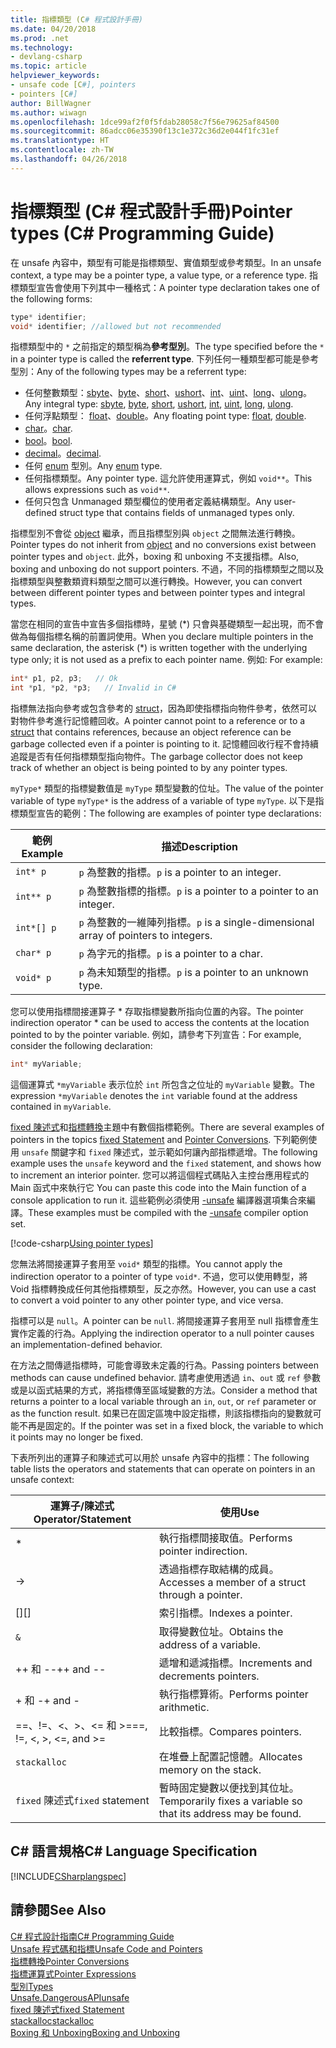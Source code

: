 ```yaml
---
title: 指標類型 (C# 程式設計手冊)
ms.date: 04/20/2018
ms.prod: .net
ms.technology:
- devlang-csharp
ms.topic: article
helpviewer_keywords:
- unsafe code [C#], pointers
- pointers [C#]
author: BillWagner
ms.author: wiwagn
ms.openlocfilehash: 1dce99af2f0f5fdab28058c7f56e79625af84500
ms.sourcegitcommit: 86adcc06e35390f13c1e372c36d2e044f1fc31ef
ms.translationtype: HT
ms.contentlocale: zh-TW
ms.lasthandoff: 04/26/2018
---
```

# <a name="pointer-types-c-programming-guide"></a><span data-ttu-id="2829f-102">指標類型 (C# 程式設計手冊)</span><span class="sxs-lookup"><span data-stu-id="2829f-102">Pointer types (C# Programming Guide)</span></span>

<span data-ttu-id="2829f-103">在 unsafe 內容中，類型有可能是指標類型、實值類型或參考類型。</span><span class="sxs-lookup"><span data-stu-id="2829f-103">In an unsafe context, a type may be a pointer type, a value type, or a reference type.</span></span> <span data-ttu-id="2829f-104">指標類型宣告會使用下列其中一種格式：</span><span class="sxs-lookup"><span data-stu-id="2829f-104">A pointer type declaration takes one of the following forms:</span></span>

``` csharp
type* identifier;
void* identifier; //allowed but not recommended
```

<span data-ttu-id="2829f-105">指標類型中的 `*` 之前指定的類型稱為**參考型別**。</span><span class="sxs-lookup"><span data-stu-id="2829f-105">The type specified before the `*` in a pointer type is called the **referrent type**.</span></span> <span data-ttu-id="2829f-106">下列任何一種類型都可能是參考型別：</span><span class="sxs-lookup"><span data-stu-id="2829f-106">Any of the following types may be a referrent type:</span></span>

- <span data-ttu-id="2829f-107">任何整數類型：[sbyte](../../language-reference/keywords/sbyte.md)、[byte](../../language-reference/keywords/byte.md)、[short](../../language-reference/keywords/short.md)、[ushort](../../language-reference/keywords/ushort.md)、[int](../../language-reference/keywords/int.md)、[uint](../../language-reference/keywords/uint.md)、[long](../../language-reference/keywords/long.md)、[ulong](../../language-reference/keywords/ulong.md)。</span><span class="sxs-lookup"><span data-stu-id="2829f-107">Any integral type: [sbyte](../../language-reference/keywords/sbyte.md), [byte](../../language-reference/keywords/byte.md), [short](../../language-reference/keywords/short.md), [ushort](../../language-reference/keywords/ushort.md), [int](../../language-reference/keywords/int.md), [uint](../../language-reference/keywords/uint.md), [long](../../language-reference/keywords/long.md), [ulong](../../language-reference/keywords/ulong.md).</span></span>
- <span data-ttu-id="2829f-108">任何浮點類型： [float](../../language-reference/keywords/float.md)、[double](../../language-reference/keywords/double.md)。</span><span class="sxs-lookup"><span data-stu-id="2829f-108">Any floating point type: [float](../../language-reference/keywords/float.md), [double](../../language-reference/keywords/double.md).</span></span>
- <span data-ttu-id="2829f-109">[char](../../language-reference/keywords/char.md)。</span><span class="sxs-lookup"><span data-stu-id="2829f-109">[char](../../language-reference/keywords/char.md).</span></span>
- <span data-ttu-id="2829f-110">[bool](../../language-reference/keywords/bool.md)。</span><span class="sxs-lookup"><span data-stu-id="2829f-110">[bool](../../language-reference/keywords/bool.md).</span></span>
- <span data-ttu-id="2829f-111">[decimal](../../language-reference/keywords/decimal.md)。</span><span class="sxs-lookup"><span data-stu-id="2829f-111">[decimal](../../language-reference/keywords/decimal.md).</span></span>
- <span data-ttu-id="2829f-112">任何 [enum](../../language-reference/keywords/enum.md) 型別。</span><span class="sxs-lookup"><span data-stu-id="2829f-112">Any [enum](../../language-reference/keywords/enum.md) type.</span></span>
- <span data-ttu-id="2829f-113">任何指標類型。</span><span class="sxs-lookup"><span data-stu-id="2829f-113">Any pointer type.</span></span> <span data-ttu-id="2829f-114">這允許使用運算式，例如 `void**`。</span><span class="sxs-lookup"><span data-stu-id="2829f-114">This allows expressions such as `void**`.</span></span>
- <span data-ttu-id="2829f-115">任何只包含 Unmanaged 類型欄位的使用者定義結構類型。</span><span class="sxs-lookup"><span data-stu-id="2829f-115">Any user-defined struct type that contains fields of unmanaged types only.</span></span>

<span data-ttu-id="2829f-116">指標型別不會從 [object](../../language-reference/keywords/object.md) 繼承，而且指標型別與 `object` 之間無法進行轉換。</span><span class="sxs-lookup"><span data-stu-id="2829f-116">Pointer types do not inherit from [object](../../language-reference/keywords/object.md) and no conversions exist between pointer types and `object`.</span></span> <span data-ttu-id="2829f-117">此外，boxing 和 unboxing 不支援指標。</span><span class="sxs-lookup"><span data-stu-id="2829f-117">Also, boxing and unboxing do not support pointers.</span></span> <span data-ttu-id="2829f-118">不過，不同的指標類型之間以及指標類型與整數類資料類型之間可以進行轉換。</span><span class="sxs-lookup"><span data-stu-id="2829f-118">However, you can convert between different pointer types and between pointer types and integral types.</span></span>

<span data-ttu-id="2829f-119">當您在相同的宣告中宣告多個指標時，星號 (\*) 只會與基礎類型一起出現，而不會做為每個指標名稱的前置詞使用。</span><span class="sxs-lookup"><span data-stu-id="2829f-119">When you declare multiple pointers in the same declaration, the asterisk (\*) is written together with the underlying type only; it is not used as a prefix to each pointer name.</span></span> <span data-ttu-id="2829f-120">例如: </span><span class="sxs-lookup"><span data-stu-id="2829f-120">For example:</span></span>

```csharp
int* p1, p2, p3;   // Ok
int *p1, *p2, *p3;   // Invalid in C#
```

<span data-ttu-id="2829f-121">指標無法指向參考或包含參考的 [struct](../../language-reference/keywords/struct.md)，因為即使指標指向物件參考，依然可以對物件參考進行記憶體回收。</span><span class="sxs-lookup"><span data-stu-id="2829f-121">A pointer cannot point to a reference or to a [struct](../../language-reference/keywords/struct.md) that contains references, because an object reference can be garbage collected even if a pointer is pointing to it.</span></span> <span data-ttu-id="2829f-122">記憶體回收行程不會持續追蹤是否有任何指標類型指向物件。</span><span class="sxs-lookup"><span data-stu-id="2829f-122">The garbage collector does not keep track of whether an object is being pointed to by any pointer types.</span></span>

<span data-ttu-id="2829f-123">`myType*` 類型的指標變數值是 `myType` 類型變數的位址。</span><span class="sxs-lookup"><span data-stu-id="2829f-123">The value of the pointer variable of type `myType*` is the address of a variable of type `myType`.</span></span> <span data-ttu-id="2829f-124">以下是指標類型宣告的範例：</span><span class="sxs-lookup"><span data-stu-id="2829f-124">The following are examples of pointer type declarations:</span></span>

|<span data-ttu-id="2829f-125">範例</span><span class="sxs-lookup"><span data-stu-id="2829f-125">Example</span></span>|<span data-ttu-id="2829f-126">描述</span><span class="sxs-lookup"><span data-stu-id="2829f-126">Description</span></span>|
|-------------|-----------------|
|`int* p`|<span data-ttu-id="2829f-127">`p` 為整數的指標。</span><span class="sxs-lookup"><span data-stu-id="2829f-127">`p` is a pointer to an integer.</span></span>|
|`int** p`|<span data-ttu-id="2829f-128">`p` 為整數指標的指標。</span><span class="sxs-lookup"><span data-stu-id="2829f-128">`p` is a pointer to a pointer to an integer.</span></span>|
|`int*[] p`|<span data-ttu-id="2829f-129">`p` 為整數的一維陣列指標。</span><span class="sxs-lookup"><span data-stu-id="2829f-129">`p` is a single-dimensional array of pointers to integers.</span></span>|
|`char* p`|<span data-ttu-id="2829f-130">`p` 為字元的指標。</span><span class="sxs-lookup"><span data-stu-id="2829f-130">`p` is a pointer to a char.</span></span>|
|`void* p`|<span data-ttu-id="2829f-131">`p` 為未知類型的指標。</span><span class="sxs-lookup"><span data-stu-id="2829f-131">`p` is a pointer to an unknown type.</span></span>|

<span data-ttu-id="2829f-132">您可以使用指標間接運算子 \* 存取指標變數所指向位置的內容。</span><span class="sxs-lookup"><span data-stu-id="2829f-132">The pointer indirection operator \* can be used to access the contents at the location pointed to by the pointer variable.</span></span> <span data-ttu-id="2829f-133">例如，請參考下列宣告：</span><span class="sxs-lookup"><span data-stu-id="2829f-133">For example, consider the following declaration:</span></span>

```csharp
int* myVariable;
```

<span data-ttu-id="2829f-134">這個運算式 `*myVariable` 表示位於 `int` 所包含之位址的 `myVariable` 變數。</span><span class="sxs-lookup"><span data-stu-id="2829f-134">The expression `*myVariable` denotes the `int` variable found at the address contained in `myVariable`.</span></span>

<span data-ttu-id="2829f-135">[fixed 陳述式](../../language-reference/keywords/fixed-statement.md)和[指標轉換](../../programming-guide/unsafe-code-pointers/pointer-conversions.md)主題中有數個指標範例。</span><span class="sxs-lookup"><span data-stu-id="2829f-135">There are several examples of pointers in the topics [fixed Statement](../../language-reference/keywords/fixed-statement.md) and [Pointer Conversions](../../programming-guide/unsafe-code-pointers/pointer-conversions.md).</span></span> <span data-ttu-id="2829f-136">下列範例使用 `unsafe` 關鍵字和 `fixed` 陳述式，並示範如何讓內部指標遞增。</span><span class="sxs-lookup"><span data-stu-id="2829f-136">The following example uses the `unsafe` keyword and the `fixed` statement, and shows how to increment an interior pointer.</span></span>  <span data-ttu-id="2829f-137">您可以將這個程式碼貼入主控台應用程式的 Main 函式中來執行它 </span><span class="sxs-lookup"><span data-stu-id="2829f-137">You can paste this code into the Main function of a console application to run it.</span></span> <span data-ttu-id="2829f-138">這些範例必須使用 [-unsafe](../../language-reference/compiler-options/unsafe-compiler-option.md) 編譯器選項集合來編譯。</span><span class="sxs-lookup"><span data-stu-id="2829f-138">These examples must be compiled with the [-unsafe](../../language-reference/compiler-options/unsafe-compiler-option.md) compiler option set.</span></span>

[!code-csharp[Using pointer types](../../../../samples/snippets/csharp/keywords/FixedKeywordExamples.cs#5)]

<span data-ttu-id="2829f-139">您無法將間接運算子套用至 `void*` 類型的指標。</span><span class="sxs-lookup"><span data-stu-id="2829f-139">You cannot apply the indirection operator to a pointer of type `void*`.</span></span> <span data-ttu-id="2829f-140">不過，您可以使用轉型，將 Void 指標轉換成任何其他指標類型，反之亦然。</span><span class="sxs-lookup"><span data-stu-id="2829f-140">However, you can use a cast to convert a void pointer to any other pointer type, and vice versa.</span></span>

<span data-ttu-id="2829f-141">指標可以是 `null`。</span><span class="sxs-lookup"><span data-stu-id="2829f-141">A pointer can be `null`.</span></span> <span data-ttu-id="2829f-142">將間接運算子套用至 null 指標會產生實作定義的行為。</span><span class="sxs-lookup"><span data-stu-id="2829f-142">Applying the indirection operator to a null pointer causes an implementation-defined behavior.</span></span>

<span data-ttu-id="2829f-143">在方法之間傳遞指標時，可能會導致未定義的行為。</span><span class="sxs-lookup"><span data-stu-id="2829f-143">Passing pointers between methods can cause undefined behavior.</span></span> <span data-ttu-id="2829f-144">請考慮使用透過 `in`、`out` 或 `ref` 參數或是以函式結果的方式，將指標傳至區域變數的方法。</span><span class="sxs-lookup"><span data-stu-id="2829f-144">Consider a method that returns a pointer to a local variable through an `in`, `out`, or `ref` parameter or as the function result.</span></span> <span data-ttu-id="2829f-145">如果已在固定區塊中設定指標，則該指標指向的變數就可能不再是固定的。</span><span class="sxs-lookup"><span data-stu-id="2829f-145">If the pointer was set in a fixed block, the variable to which it points may no longer be fixed.</span></span>

<span data-ttu-id="2829f-146">下表所列出的運算子和陳述式可以用於 unsafe 內容中的指標：</span><span class="sxs-lookup"><span data-stu-id="2829f-146">The following table lists the operators and statements that can operate on pointers in an unsafe context:</span></span>

|<span data-ttu-id="2829f-147">運算子/陳述式</span><span class="sxs-lookup"><span data-stu-id="2829f-147">Operator/Statement</span></span>|<span data-ttu-id="2829f-148">使用</span><span class="sxs-lookup"><span data-stu-id="2829f-148">Use</span></span>|
|-------------------------|---------|
|*|<span data-ttu-id="2829f-149">執行指標間接取值。</span><span class="sxs-lookup"><span data-stu-id="2829f-149">Performs pointer indirection.</span></span>|
|->|<span data-ttu-id="2829f-150">透過指標存取結構的成員。</span><span class="sxs-lookup"><span data-stu-id="2829f-150">Accesses a member of a struct through a pointer.</span></span>|
|<span data-ttu-id="2829f-151">[]</span><span class="sxs-lookup"><span data-stu-id="2829f-151">[]</span></span>|<span data-ttu-id="2829f-152">索引指標。</span><span class="sxs-lookup"><span data-stu-id="2829f-152">Indexes a pointer.</span></span>|
|`&`|<span data-ttu-id="2829f-153">取得變數位址。</span><span class="sxs-lookup"><span data-stu-id="2829f-153">Obtains the address of a variable.</span></span>|
|<span data-ttu-id="2829f-154">++ 和 --</span><span class="sxs-lookup"><span data-stu-id="2829f-154">++ and --</span></span>|<span data-ttu-id="2829f-155">遞增和遞減指標。</span><span class="sxs-lookup"><span data-stu-id="2829f-155">Increments and decrements pointers.</span></span>|
|<span data-ttu-id="2829f-156">+ 和 -</span><span class="sxs-lookup"><span data-stu-id="2829f-156">+ and -</span></span>|<span data-ttu-id="2829f-157">執行指標算術。</span><span class="sxs-lookup"><span data-stu-id="2829f-157">Performs pointer arithmetic.</span></span>|
|<span data-ttu-id="2829f-158">==、!=、\<、>、\<= 和 >=</span><span class="sxs-lookup"><span data-stu-id="2829f-158">==, !=, \<, >, \<=, and >=</span></span>|<span data-ttu-id="2829f-159">比較指標。</span><span class="sxs-lookup"><span data-stu-id="2829f-159">Compares pointers.</span></span>|
|`stackalloc`|<span data-ttu-id="2829f-160">在堆疊上配置記憶體。</span><span class="sxs-lookup"><span data-stu-id="2829f-160">Allocates memory on the stack.</span></span>|
|<span data-ttu-id="2829f-161">`fixed` 陳述式</span><span class="sxs-lookup"><span data-stu-id="2829f-161">`fixed` statement</span></span>|<span data-ttu-id="2829f-162">暫時固定變數以便找到其位址。</span><span class="sxs-lookup"><span data-stu-id="2829f-162">Temporarily fixes a variable so that its address may be found.</span></span>|

## <a name="c-language-specification"></a><span data-ttu-id="2829f-163">C# 語言規格</span><span class="sxs-lookup"><span data-stu-id="2829f-163">C# Language Specification</span></span>

 [!INCLUDE[CSharplangspec](~/includes/csharplangspec-md.md)]

## <a name="see-also"></a><span data-ttu-id="2829f-164">請參閱</span><span class="sxs-lookup"><span data-stu-id="2829f-164">See Also</span></span>
 [<span data-ttu-id="2829f-165">C# 程式設計指南</span><span class="sxs-lookup"><span data-stu-id="2829f-165">C# Programming Guide</span></span>](../index.md)  
 [<span data-ttu-id="2829f-166">Unsafe 程式碼和指標</span><span class="sxs-lookup"><span data-stu-id="2829f-166">Unsafe Code and Pointers</span></span>](index.md)  
 [<span data-ttu-id="2829f-167">指標轉換</span><span class="sxs-lookup"><span data-stu-id="2829f-167">Pointer Conversions</span></span>](pointer-conversions.md)  
 [<span data-ttu-id="2829f-168">指標運算式</span><span class="sxs-lookup"><span data-stu-id="2829f-168">Pointer Expressions</span></span>](pointer-expressions.md)  
 [<span data-ttu-id="2829f-169">型別</span><span class="sxs-lookup"><span data-stu-id="2829f-169">Types</span></span>](../../language-reference/keywords/types.md)  
 [<span data-ttu-id="2829f-170">Unsafe.DangerousAPI</span><span class="sxs-lookup"><span data-stu-id="2829f-170">unsafe</span></span>](../../language-reference/keywords/unsafe.md)  
 [<span data-ttu-id="2829f-171">fixed 陳述式</span><span class="sxs-lookup"><span data-stu-id="2829f-171">fixed Statement</span></span>](../../language-reference/keywords/fixed-statement.md)  
 [<span data-ttu-id="2829f-172">stackalloc</span><span class="sxs-lookup"><span data-stu-id="2829f-172">stackalloc</span></span>](../../language-reference/keywords/stackalloc.md)  
 [<span data-ttu-id="2829f-173">Boxing 和 Unboxing</span><span class="sxs-lookup"><span data-stu-id="2829f-173">Boxing and Unboxing</span></span>](../types/boxing-and-unboxing.md)
